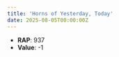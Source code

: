 ```yaml
---
title: 'Horns of Yesterday, Today'
date: 2025-08-05T00:00:00Z
---
```

- **RAP**: 937
- **Value**: -1
